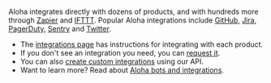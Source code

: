 Aloha integrates directly with dozens of products, and with hundreds
more through [Zapier](/integrations/doc/zapier) and
[IFTTT](/integrations/doc/ifttt).  Popular Aloha integrations include
[GitHub](/integrations/doc/github), [Jira](/integrations/doc/jira),
[PagerDuty](/integrations/doc/pagerduty),
[Sentry](/integrations/doc/sentry) and
[Twitter](/integrations/doc/twitter).

* The [integrations page](/integrations) has instructions for
  integrating with each product.
* If you don't see an integration you need, you can [request it](/help/request-an-integration).
* You can also [create custom integrations](/api/integrations-overview) using our API.
* Want to learn more? Read about [Aloha bots and integrations](/help/bots-and-integrations).
